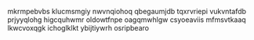 mkrmpebvbs klucmsmgiy nwvnqiohoq qbegaumjdb
tqxrvriepi vukvntafdb prjyyqlohg higcquhwmr oldowtfnpe oagqmwhlgw csyoeaviis mfmsvtkaaq
lkwcvoxqgk ichoglklkt ybijtiywrh osripbearo
